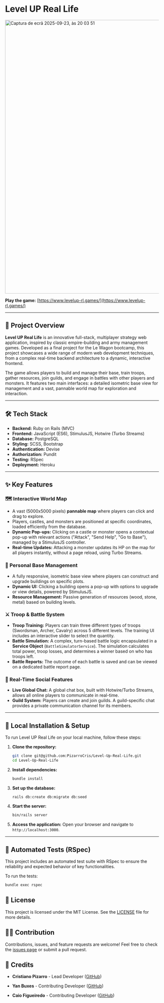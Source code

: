 # Level UP Real Life

<img width="1914" height="896" alt="Captura de ecrã 2025-09-23, às 20 03 51" src="https://github.com/user-attachments/assets/285e4a12-ec0e-433c-81f8-9a4b5d4c9ce0" />

**Play the game:** [https://www.levelup-rl.games/](https://www.levelup-rl.games/)

---

## 🚀 Project Overview

**Level UP Real Life** is an innovative full-stack, multiplayer strategy web application, inspired by classic empire-building and army management games. Developed as a final project for the Le Wagon bootcamp, this project showcases a wide range of modern web development techniques, from a complex real-time backend architecture to a dynamic, interactive frontend.

The game allows players to build and manage their base, train troops, gather resources, join guilds, and engage in battles with other players and monsters. It features two main interfaces: a detailed isometric base view for management and a vast, pannable world map for exploration and interaction.

---

## 🛠️ Tech Stack

* **Backend:** Ruby on Rails (MVC)
* **Frontend:** JavaScript (ES6), StimulusJS, Hotwire (Turbo Streams)
* **Database:** PostgreSQL
* **Styling:** SCSS, Bootstrap
* **Authentication:** Devise
* **Authorization:** Pundit
* **Testing:** RSpec
* **Deployment:** Heroku

---

## ✨ Key Features

### 🗺️ Interactive World Map

* A vast (5000x5000 pixels) **pannable map** where players can click and drag to explore.
* Players, castles, and monsters are positioned at specific coordinates, loaded efficiently from the database.
* **Dynamic Pop-ups:** Clicking on a castle or monster opens a contextual pop-up with relevant actions ("Attack", "Send Help", "Go to Base"), managed by a StimulusJS controller.
* **Real-time Updates:** Attacking a monster updates its HP on the map for all players instantly, without a page reload, using Turbo Streams.

### 🏰 Personal Base Management

* A fully responsive, isometric base view where players can construct and upgrade buildings on specific plots.
* **Dynamic UI:** Clicking a building opens a pop-up with options to upgrade or view details, powered by StimulusJS.
* **Resource Management:** Passive generation of resources (wood, stone, metal) based on building levels.

### ⚔️ Troop & Battle System

* **Troop Training:** Players can train three different types of troops (Swordsman, Archer, Cavalry) across 5 different levels. The training UI includes an interactive slider to select the quantity.
* **Battle Simulation:** A complex, turn-based battle logic encapsulated in a **Service Object** (`BattleSimulatorService`). The simulation calculates total power, troop losses, and determines a winner based on who has troops left.
* **Battle Reports:** The outcome of each battle is saved and can be viewed on a dedicated battle report page.

### 💬 Real-Time Social Features

* **Live Global Chat:** A global chat box, built with Hotwire/Turbo Streams, allows all online players to communicate in real-time.
* **Guild System:** Players can create and join guilds. A guild-specific chat provides a private communication channel for its members.

---

## 🚀 Local Installation & Setup

To run Level UP Real Life on your local machine, follow these steps:

1.  **Clone the repository:**
    ```bash
    git clone git@github.com:PizarroCris/Level-Up-Real-Life.git
    cd Level-Up-Real-Life
    ```

2.  **Install dependencies:**
    ```bash
    bundle install
    ```

3.  **Set up the database:**
    ```bash
    rails db:create db:migrate db:seed
    ```

4.  **Start the server:**
    ```bash
    bin/rails server
    ```

5.  **Access the application:** Open your browser and navigate to `http://localhost:3000`.

---

## 🧪 Automated Tests (RSpec)

This project includes an automated test suite with RSpec to ensure the reliability and expected behavior of key functionalities.

To run the tests:

```bash
bundle exec rspec
```

## 📝 License
This project is licensed under the MIT License. See the [LICENSE](LICENSE) file for more details.

## 🧑‍💻 Contribution
Contributions, issues, and feature requests are welcome! Feel free to check the [issues page](https://github.com/PizarroCris/Level-Up-Real-Life/issues) or submit a pull request.

## 🤝 Credits
* **Cristiano Pizarro** - Lead Developer ([GitHub](https://github.com/PizarroCris))

* **Yan Buxes** - Contributing Developer ([GitHub](https://github.com/ynbxs))

* **Caio Figueiredo** - Contributing Developer ([GitHub](https://github.com/CAiAuM))
